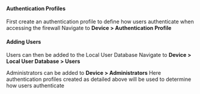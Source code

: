 #### Authentication Profiles
First create an authentication profile to define how users authenticate when accessing the firewall
Navigate to **Device > Authentication Profile**

#### Adding Users
Users can then be added to the Local User Database
Navigate to **Device > Local User Database > Users**

Administrators can be added to **Device > Administrators**
Here authentication profiles created as detailed above will be used to determine how users authenticate
